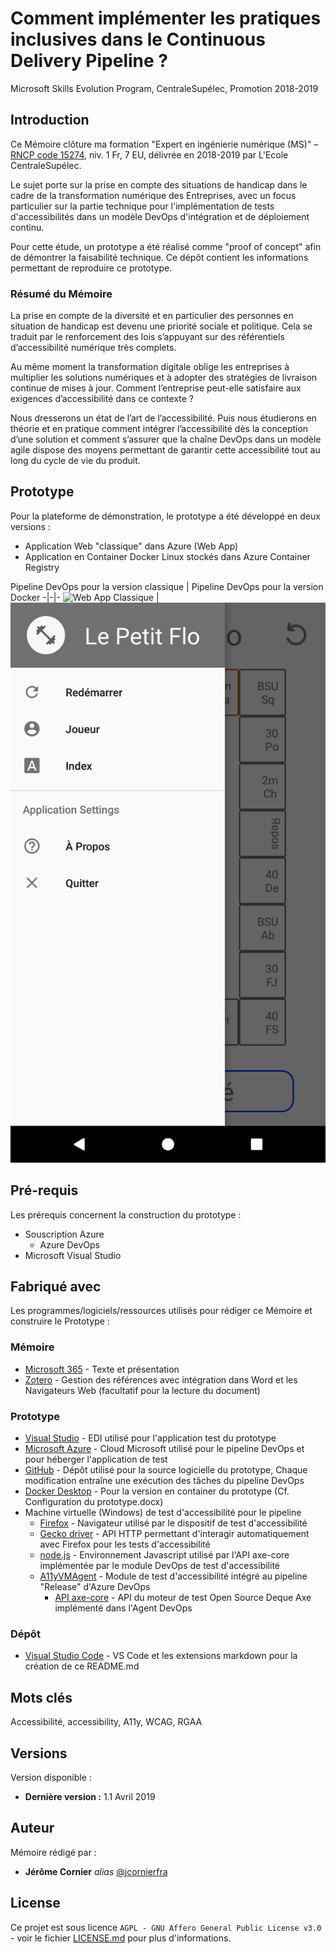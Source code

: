 # Comment implémenter les pratiques inclusives dans le Continuous Delivery Pipeline ?

Microsoft Skills Evolution Program, CentraleSupélec, Promotion 2018-2019

## Introduction

Ce Mémoire clôture ma formation "Expert en ingénierie numérique (MS)" – [RNCP code 15274](https://www.francecompetences.fr/recherche/rncp/15274/), niv. 1 Fr, 7 EU, délivrée en 2018-2019 par L'Ecole CentraleSupélec.

Le sujet porte sur la prise en compte des situations de handicap dans le cadre de la transformation numérique des Entreprises, avec un focus particulier sur la partie technique pour l'implémentation de tests d'accessibilités dans un modèle DevOps d'intégration et de déploiement continu.

Pour cette étude, un prototype a été réalisé comme "proof of concept" afin de démontrer la faisabilité technique. Ce dépôt contient les informations permettant de reproduire ce prototype.

### Résumé du Mémoire

La prise en compte de la diversité et en particulier des personnes en situation de handicap est devenu une priorité sociale et politique. Cela se traduit par le renforcement des lois s’appuyant sur des référentiels d’accessibilité numérique très complets.

Au même moment la transformation digitale oblige les entreprises à multiplier les solutions numériques et à adopter des stratégies de livraison continue de mises à jour. Comment l’entreprise peut-elle satisfaire aux exigences d’accessibilité dans ce contexte ?

Nous dresserons un état de l’art de l’accessibilité. Puis nous étudierons en théorie et en pratique comment intégrer l’accessibilité dès la conception d’une solution et comment s’assurer que la chaîne DevOps dans un modèle agile dispose des moyens permettant de garantir cette accessibilité tout au long du cycle de vie du produit.

## Prototype

Pour la plateforme de démonstration, le prototype a été développé en deux versions :
* Application Web "classique" dans Azure (Web App)
* Application en Container Docker Linux stockés dans Azure Container Registry

Pipeline DevOps pour la version classique | Pipeline DevOps pour la version Docker
-|-|-
![Web App Classique](https://github.com/jcornierfra/LePetitFlo/blob/master/Screenshots/Ecran_principal.png "Web App Classique") | ![Web App Docker](https://github.com/CornierQuentin/LePetitFlo/blob/master/Screenshots/Menu.png "Web App Docker")

## Pré-requis

Les prérequis concernent la construction du prototype :

* Souscription Azure
  * Azure DevOps
* Microsoft Visual Studio

## Fabriqué avec

Les programmes/logiciels/ressources utilisés pour rédiger ce Mémoire et construire le Prototype :

### Mémoire
* [Microsoft 365](https://www.microsoft.com/fr-fr/microsoft-365) - Texte et présentation
* [Zotero](https://www.zotero.org/) - Gestion des références avec intégration dans Word et les Navigateurs Web (facultatif pour la lecture du document)

### Prototype
* [Visual Studio](https://visualstudio.microsoft.com/fr/) - EDI utilisé pour l'application test du prototype
* [Microsoft Azure](https://azure.microsoft.com/fr-fr/) - Cloud Microsoft utilisé pour le pipeline DevOps et pour héberger l'application de test
* [GitHub](https://github.com/) - Dépôt utilisé pour la source logicielle du prototype, Chaque modification entraîne une exécution des tâches du pipeline DevOps
* [Docker Desktop](https://www.docker.com/products/docker-desktop) - Pour la version en container du prototype (Cf. Configuration du prototype.docx)
* Machine virtuelle (Windows) de test d'accessibilité pour le pipeline
  * [Firefox](https://www.mozilla.org/fr/firefox/new/) - Navigateur utilisé par le dispositif de test d'accessibilité
  * [Gecko driver](https://github.com/mozilla/geckodriver/) - API HTTP permettant d'interagir automatiquement avec Firefox pour les tests d'accessibilité
  * [node.js](https://nodejs.org/en/) - Environnement Javascript utilisé par l'API axe-core implémentée par le module DevOps de test d'accessibilité
  * [A11yVMAgent](https://marketplace.visualstudio.com/items?itemName=DrewLewis.Accessibility) - Module de test d'accessibilité intégré au pipeline "Release" d'Azure DevOps
    * [API axe-core](https://github.com/dequelabs/axe-core) - API du moteur de test Open Source Deque Axe implémenté dans l'Agent DevOps

### Dépôt
* [Visual Studio Code](https://code.visualstudio.com/docs/languages/markdown) - VS Code et les extensions markdown pour la création de ce README.md

## Mots clés
Accessibilité, accessibility, A11y, WCAG, RGAA

## Versions

Version disponible :

- **Dernière version :** 1.1 Avril 2019

## Auteur

Mémoire rédigé par :

* **Jérôme Cornier** _alias_ [@jcornierfra](https://github.com/jcornierfra/)

## License

Ce projet est sous licence ``AGPL - GNU Affero General Public License v3.0`` - voir le fichier [LICENSE.md](LICENSE.md) pour plus d'informations.
